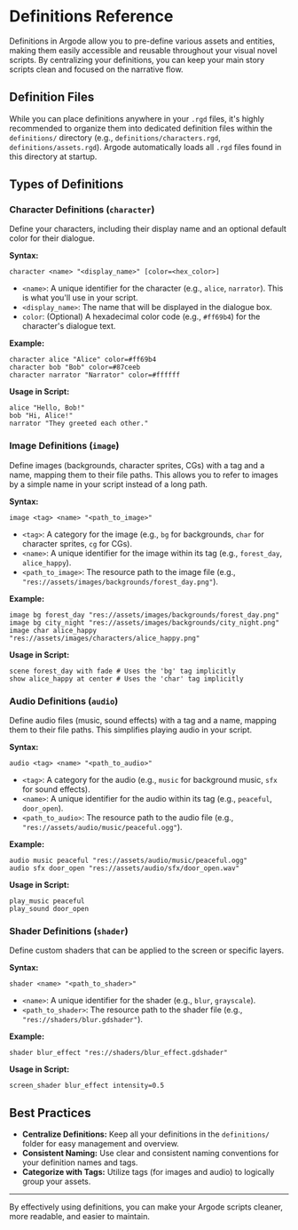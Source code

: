 # Definitions Reference

Definitions in Argode allow you to pre-define various assets and entities, making them easily accessible and reusable throughout your visual novel scripts. By centralizing your definitions, you can keep your main story scripts clean and focused on the narrative flow.

## Definition Files

While you can place definitions anywhere in your `.rgd` files, it's highly recommended to organize them into dedicated definition files within the `definitions/` directory (e.g., `definitions/characters.rgd`, `definitions/assets.rgd`). Argode automatically loads all `.rgd` files found in this directory at startup.

## Types of Definitions

### Character Definitions (`character`)

Define your characters, including their display name and an optional default color for their dialogue.

**Syntax:**
```rgd
character <name> "<display_name>" [color=<hex_color>]
```

-   `<name>`: A unique identifier for the character (e.g., `alice`, `narrator`). This is what you'll use in your script.
-   `<display_name>`: The name that will be displayed in the dialogue box.
-   `color`: (Optional) A hexadecimal color code (e.g., `#ff69b4`) for the character's dialogue text.

**Example:**

```rgd
character alice "Alice" color=#ff69b4
character bob "Bob" color=#87ceeb
character narrator "Narrator" color=#ffffff
```

**Usage in Script:**

```rgd
alice "Hello, Bob!"
bob "Hi, Alice!"
narrator "They greeted each other."
```

### Image Definitions (`image`)

Define images (backgrounds, character sprites, CGs) with a tag and a name, mapping them to their file paths. This allows you to refer to images by a simple name in your script instead of a long path.

**Syntax:**
```rgd
image <tag> <name> "<path_to_image>"
```

-   `<tag>`: A category for the image (e.g., `bg` for backgrounds, `char` for character sprites, `cg` for CGs).
-   `<name>`: A unique identifier for the image within its tag (e.g., `forest_day`, `alice_happy`).
-   `<path_to_image>`: The resource path to the image file (e.g., `"res://assets/images/backgrounds/forest_day.png"`).

**Example:**

```rgd
image bg forest_day "res://assets/images/backgrounds/forest_day.png"
image bg city_night "res://assets/images/backgrounds/city_night.png"
image char alice_happy "res://assets/images/characters/alice_happy.png"
```

**Usage in Script:**

```rgd
scene forest_day with fade # Uses the 'bg' tag implicitly
show alice_happy at center # Uses the 'char' tag implicitly
```

### Audio Definitions (`audio`)

Define audio files (music, sound effects) with a tag and a name, mapping them to their file paths. This simplifies playing audio in your script.

**Syntax:**
```rgd
audio <tag> <name> "<path_to_audio>"
```

-   `<tag>`: A category for the audio (e.g., `music` for background music, `sfx` for sound effects).
-   `<name>`: A unique identifier for the audio within its tag (e.g., `peaceful`, `door_open`).
-   `<path_to_audio>`: The resource path to the audio file (e.g., `"res://assets/audio/music/peaceful.ogg"`).

**Example:**

```rgd
audio music peaceful "res://assets/audio/music/peaceful.ogg"
audio sfx door_open "res://assets/audio/sfx/door_open.wav"
```

**Usage in Script:**

```rgd
play_music peaceful
play_sound door_open
```

### Shader Definitions (`shader`)

Define custom shaders that can be applied to the screen or specific layers.

**Syntax:**
```rgd
shader <name> "<path_to_shader>"
```

-   `<name>`: A unique identifier for the shader (e.g., `blur`, `grayscale`).
-   `<path_to_shader>`: The resource path to the shader file (e.g., `"res://shaders/blur.gdshader"`).

**Example:**

```rgd
shader blur_effect "res://shaders/blur_effect.gdshader"
```

**Usage in Script:**

```rgd
screen_shader blur_effect intensity=0.5
```

## Best Practices

-   **Centralize Definitions:** Keep all your definitions in the `definitions/` folder for easy management and overview.
-   **Consistent Naming:** Use clear and consistent naming conventions for your definition names and tags.
-   **Categorize with Tags:** Utilize tags (for images and audio) to logically group your assets.

---

By effectively using definitions, you can make your Argode scripts cleaner, more readable, and easier to maintain.
